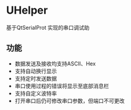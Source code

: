 # UHelper
基于QtSerialProt 实现的串口调试助

## 功能
- 数据发送及接收均支持ASCII、Hex
- 支持自动换行显示
- 支持定时发送数据
- 串口使用过程的错误将显示至底部消息栏
- 支持自定义波特率
- 打开串口后仍可修改串口参数，但端口不可更改
